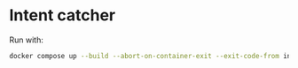 # Intent catcher

Run with:

```bash
docker compose up --build --abort-on-container-exit --exit-code-from intent_client
```
